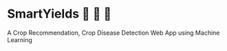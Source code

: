 # SmartYields :seedling:	:ear_of_rice:	:herb:	
A Crop Recommendation, Crop Disease Detection Web App using Machine Learning
